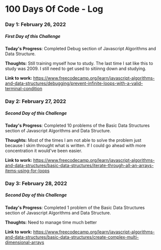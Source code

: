 # 100 Days Of Code - Log

### Day 1: February 26, 2022
##### First Day of this Challenge

**Today's Progress**: Completed Debug section of Javascript Algorithms and Data Structure.

**Thoughts:** Still training myself how to study. The last time I sat like this to study was 2009. I still need to get used to sitiinng down and studying.

**Link to work:** https://www.freecodecamp.org/learn/javascript-algorithms-and-data-structures/debugging/prevent-infinite-loops-with-a-valid-terminal-condition

### Day 2: February 27, 2022
##### Second Day of this Challenge

**Today's Progress**: Completed 10 problems of the Basic Data Structures section of Javascript Algorithms and Data Structure.

**Thoughts:** Most of the times I am not able to solve the problem just because I skim throught what is written. If I could go ahead with more concentration it would've been easier.

**Link to work:** https://www.freecodecamp.org/learn/javascript-algorithms-and-data-structures/basic-data-structures/iterate-through-all-an-arrays-items-using-for-loops

### Day 3: February 28, 2022
##### Second Day of this Challenge

**Today's Progress**: Completed 1 problem of the Basic Data Structures section of Javascript Algorithms and Data Structure.

**Thoughts:** Need to manage time much better

**Link to work:** https://www.freecodecamp.org/learn/javascript-algorithms-and-data-structures/basic-data-structures/create-complex-multi-dimensional-arrays
